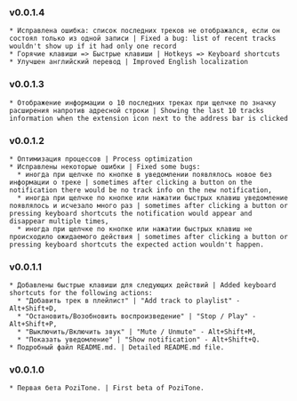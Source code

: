 ### v0.0.1.4
    * Исправлена ошибка: список последних треков не отображался, если он состоял только из одной записи | Fixed a bug: list of recent tracks wouldn't show up if it had only one record
    * Горячие клавиши => Быстрые клавиши | Hotkeys => Keyboard shortcuts
    * Улучшен английский перевод | Improved English localization

### v0.0.1.3
    * Отображение информации о 10 последних треках при щелчке по значку расширения напротив адресной строки | Showing the last 10 tracks information when the extension icon next to the address bar is clicked

### v0.0.1.2
    * Оптимизация процессов | Process optimization
    * Исправлены некоторые ошибки | Fixed some bugs:
      * иногда при щелчке по кнопке в уведомлении появлялось новое без информации о треке | sometimes after clicking a button on the notification there would be no track info on the new notification,
      * иногда при щелчке по кнопке или нажатии быстрых клавиш уведомление появлялось и исчезало много раз | sometimes after clicking a button or pressing keyboard shortcuts the notification would appear and disappear multiple times,
      * иногда при щелчке по кнопке или нажатии быстрых клавиш не происходило ожидаемого действия | sometimes after clicking a button or pressing keyboard shortcuts the expected action wouldn't happen.

### v0.0.1.1
    * Добавлены быстрые клавиши для следующих действий | Added keyboard shortcuts for the following actions: 
      * "Добавить трек в плейлист" | "Add track to playlist" - Alt+Shift+D, 
      * "Остановить/Возобновить воспроизведение" | "Stop / Play" - Alt+Shift+P, 
      * "Выключить/Включить звук" | "Mute / Unmute" - Alt+Shift+M, 
      * "Показать уведомление" | "Show notification" - Alt+Shift+Q.
    * Подробный файл README.md. | Detailed README.md file.

### v0.0.1.0
    * Первая бета PoziTone. | First beta of PoziTone.
